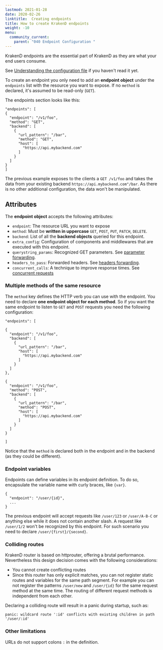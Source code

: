 ```yaml
---
lastmod: 2021-01-28
date: 2020-02-26
linktitle:  Creating endpoints
title: How to create KrakenD endpoints
weight: -10
menu:
  community_current:
    parent: "040 Endpoint Configuration "
---
```

KrakenD endpoints are the essential part of KrakenD as they are what your end users consume. 

See [Understanding the configuration file](/docs/configuration/structure/) if you haven't read it yet.

To create an endpoint you only need to add an **endpoint object** under the `endpoints` list with the resource you want to expose. If no `method` is declared, it's assumed to be read-only (`GET`).

The endpoints section looks like this:

    "endpoints": [
    {
      "endpoint": "/v1/foo",
      "method": "GET",
      "backend": [
        {
          "url_pattern": "/bar",
          "method": "GET",
          "host": [
            "https://api.mybackend.com"
          ]
        }
      ]
    }
    ]

The previous example exposes to the clients a `GET /v1/foo` and takes the data from your existing backend `https://api.mybackend.com"/bar`. As there is no other additional configuration, the data won't be manipulated. 

## Attributes
The **endpoint object** accepts the following attributes:

- `endpoint`: The resource URL you want to expose
- `method`: Must be **written in uppercase** `GET`, `POST`, `PUT`, `PATCH`, `DELETE`.
- `backend`: List of all the **backend objects** queried for this endpoint. 
- `extra_config`: Configuration of components and middlewares that are executed with this endpoint.
- `querystring_params`: Recognized GET parameters. See [parameter forwarding](/docs/endpoints/parameter-forwarding/).
- `headers_to_pass`: Forwarded headers. See [headers forwarding](/docs/endpoints/parameter-forwarding/#headers-forwarding).
- `concurrent_calls`: A technique to improve response times. See [concurrent requests](/docs/endpoints/concurrent-requests/)


### Multiple methods of the same resource

The `method` key defines the HTTP verb you can use with the endpoint. You need to declare **one endpoint object for each method**. So if you want the same endpoint to listen to `GET` and `POST` requests you need the following configuration:

    "endpoints": [
    
    {
      "endpoint": "/v1/foo",
      "backend": [
        {
          "url_pattern": "/bar",
          "host": [
            "https://api.mybackend.com"
          ]
        }
      ]
    },

    {
      "endpoint": "/v1/foo",
      "method": "POST",
      "backend": [
        {
          "url_pattern": "/bar",
          "method": "POST",
          "host": [
            "https://api.mybackend.com"
          ]
        }
      ]
    }

    ]

Notice that the `method` is declared both in the endpoint and in the backend (as they could be different). 

### Endpoint variables

Endpoints can define variables in its endpoint definition. To do so, encapsulate the variable name with curly braces, like `{var}`. 

    {
      "endpoint": "/user/{id}",
      ...
    }

The previous endpoint will accept requests like `/user/123` or `/user/A-B-C` or anything else while it does not contain another slash. A request like `/user/1/2` won't be recognized by this endpoint. For such scenario you need to declare `/user/{first}/{second}`.

### Colliding routes

KrakenD router is based on httprouter, offering a brutal performance. Nevertheless this design decision comes with the following considerations:

- You cannot create conflicting routes
- Since this router has only explicit matches, you can not register static routes and variables for the same path segment. For example you can not register the patterns `/user/new` and `/user/{id}` for the same request method at the same time. The routing of different request methods is independent from each other.

Declaring a colliding route will result in a panic during startup, such as:

    panic: wildcard route ':id' conflicts with existing children in path '/user/:id'

### Other limitations
URLs do not support colons `:` in the definition.
